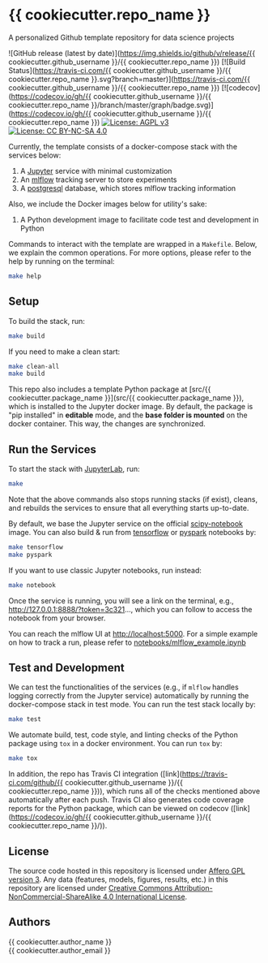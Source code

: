 # {{ cookiecutter.repo_name }}

A personalized Github template repository for data science projects

![GitHub release (latest by date)](https://img.shields.io/github/v/release/{{ cookiecutter.github_username }}/{{ cookiecutter.repo_name }}) [![Build Status](https://travis-ci.com/{{ cookiecutter.github_username }}/{{ cookiecutter.repo_name }}.svg?branch=master)](https://travis-ci.com/{{ cookiecutter.github_username }}/{{ cookiecutter.repo_name }}) [![codecov](https://codecov.io/gh/{{ cookiecutter.github_username }}/{{ cookiecutter.repo_name }}/branch/master/graph/badge.svg)](https://codecov.io/gh/{{ cookiecutter.github_username }}/{{ cookiecutter.repo_name }}) [![License: AGPL v3](https://img.shields.io/badge/License-AGPL%20v3-ff69b4.svg)](http://www.gnu.org/licenses/agpl-3.0) [![License: CC BY-NC-SA 4.0](https://img.shields.io/badge/License-CC%20BY--NC--SA%204.0-ff69b4.svg)](http://creativecommons.org/licenses/by-nc-sa/4.0/)

Currently, the template consists of a docker-compose stack with the services below:

1. A [Jupyter](https://jupyter.org/) service with minimal customization
2. An [mlflow](https://mlflow.org/) tracking server to store experiments
3. A [postgresql](https://www.postgresql.org/) database, which stores mlflow tracking information

Also, we include the Docker images below for utility's sake:

1. A Python development image to facilitate code test and development in Python

Commands to interact with the template are wrapped in a `Makefile`. Below, we explain the common operations. For more options, please refer to the help by running on the terminal:

```bash
make help
```

## Setup

To build the stack, run:

```bash
make build
```

If you need to make a clean start:

```bash
make clean-all
make build
```

This repo also includes a template Python package at [src/{{ cookiecutter.package_name }}](src/{{ cookiecutter.package_name }}), which is installed to the Jupyter docker image. By default, the package is "pip installed" in **editable** mode, and the **base folder is mounted** on the docker container. This way, the changes are synchronized.

## Run the Services

To start the stack with [JupyterLab](https://jupyterlab.readthedocs.io/en/stable/), run:

```bash
make
```

Note that the above commands also stops running stacks (if exist), cleans, and rebuilds the services to ensure that all everything starts up-to-date.

By default, we base the Jupyter service on the official [scipy-notebook](https://hub.docker.com/r/jupyter/scipy-notebook/tags) image. You can also build & run from [tensorflow](https://hub.docker.com/r/jupyter/tensorflow-notebook/tags) or [pyspark](https://hub.docker.com/r/jupyter/pyspark-notebook/tags) notebooks by:

```bash
make tensorflow
make pyspark
```

If you want to use classic Jupyter notebooks, run instead:

```bash
make notebook
```

Once the service is running, you will see a link on the terminal, e.g., http://127.0.0.1:8888/?token=3c321..., which you can follow to access the notebook from your browser.

You can reach the mlflow UI at [http://localhost:5000](http://localhost:5000). For a simple example on how to track a run, please refer to [notebooks/mlflow_example.ipynb](notebooks/mlflow_example.ipynb)

## Test and Development

We can test the functionalities of the services (e.g., if `mlflow` handles logging correctly from the Jupyter service) automatically by running the docker-compose stack in test mode. You can run the test stack locally by:

```bash
make test
```

We automate build, test, code style, and linting checks of the Python package using `tox` in a docker environment. You can run `tox` by:

```bash
make tox
```

In addition, the repo has Travis CI integration ([link](https://travis-ci.com/github/{{ cookiecutter.github_username }}/{{ cookiecutter.repo_name }})), which runs all of the checks mentioned above automatically after each push. Travis CI also generates code coverage reports for the Python package, which can be viewed on codecov ([link](https://codecov.io/gh/{{ cookiecutter.github_username }}/{{ cookiecutter.repo_name }}/)).

## License

The source code hosted in this repository is licensed under [Affero GPL version 3](https://www.gnu.org/licenses/agpl-3.0.en.html). Any data (features, models,  figures, results, etc.) in this repository are licensed under [Creative Commons Attribution-NonCommercial-ShareAlike 4.0 International License](http://creativecommons.org/licenses/by-nc-sa/4.0/).

## Authors

{{ cookiecutter.author_name }}  
{{ cookiecutter.author_email }}
